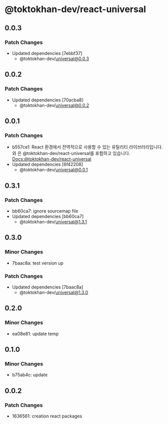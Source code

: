 # @toktokhan-dev/react-universal

## 0.0.3

### Patch Changes

- Updated dependencies [7ebbf37]
  - @toktokhan-dev/universal@0.0.3

## 0.0.2

### Patch Changes

- Updated dependencies [70acba8]
  - @toktokhan-dev/universal@0.0.2

## 0.0.1

### Patch Changes

- b557ce1: React 환경에서 전역적으로 사용할 수 있는 유틸리티 라이브러리입니다. 와 은 @toktokhan-dev/react-universal를 포함하고 있습니다.
  [Docs:@toktokhan-dev/react-universal](https://toktokhan-dev-docs.vercel.app/docs/react-universal)
- Updated dependencies [6f42208]
  - @toktokhan-dev/universal@0.0.1

## 0.3.1

### Patch Changes

- bb60ca7: ignore sourcemap file
- Updated dependencies [bb60ca7]
  - @toktokhan-dev/universal@1.3.1

## 0.3.0

### Minor Changes

- 7baac8a: test version up

### Patch Changes

- Updated dependencies [7baac8a]
  - @toktokhan-dev/universal@1.3.0

## 0.2.0

### Minor Changes

- ea08e81: update temp

## 0.1.0

### Minor Changes

- b75ab4c: update

## 0.0.2

### Patch Changes

- 1636561: creation react packages
